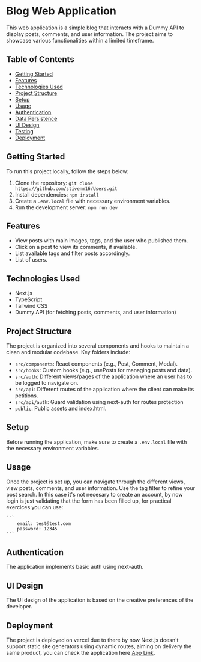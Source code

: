 # Blog Web Application

This web application is a simple blog that interacts with a Dummy API to display posts, comments, and user information. The project aims to showcase various functionalities within a limited timeframe.

## Table of Contents

- [Getting Started](#getting-started)
- [Features](#features)
- [Technologies Used](#technologies-used)
- [Project Structure](#project-structure)
- [Setup](#setup)
- [Usage](#usage)
- [Authentication](#authentication)
- [Data Persistence](#data-persistence)
- [UI Design](#ui-design)
- [Testing](#testing)
- [Deployment](#deployment)

## Getting Started

To run this project locally, follow the steps below:

1. Clone the repository: `git clone https://github.com/stivenm16/Users.git`
2. Install dependencies: `npm install`
3. Create a `.env.local` file with necessary environment variables.
4. Run the development server: `npm run dev`

## Features

- View posts with main images, tags, and the user who published them.
- Click on a post to view its comments, if available.
- List available tags and filter posts accordingly.
- List of users.

## Technologies Used

- Next.js
- TypeScript
- Tailwind CSS
- Dummy API (for fetching posts, comments, and user information)

## Project Structure

The project is organized into several components and hooks to maintain a clean and modular codebase. Key folders include:

- `src/components`: React components (e.g., Post, Comment, Modal).
- `src/hooks`: Custom hooks (e.g., usePosts for managing posts and data).
- `src/auth`: Different views/pages of the application where an user has to be logged to navigate on.
- `src/api`: Different routes of the application where the client can make its petitions.
- `src/api/auth`: Guard validation using next-auth for routes protection
- `public`: Public assets and index.html.

## Setup

Before running the application, make sure to create a `.env.local` file with the necessary environment variables.

## Usage

Once the project is set up, you can navigate through the different views, view posts, comments, and user information. Use the tag filter to refine your post search. In this case it's not necesary to create an account, by now login is just validating that the form has been filled up, for practical exercices you can use:

    ```
        email: test@test.com
        password: 12345
    ```

## Authentication

The application implements basic auth using next-auth.

## UI Design

The UI design of the application is based on the creative preferences of the developer.

## Deployment

The project is deployed on vercel due to there by now Next.js doesn't support static site generators using dynamic routes, aiming on delivery the same product, you can check the application here [App Link](https://users-teal.vercel.app/).
